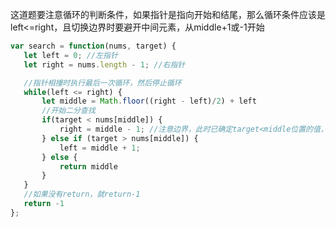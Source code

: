 这道题要注意循环的判断条件，如果指针是指向开始和结尾，那么循环条件应该是left<=right，且切换边界时要避开中间元素，从middle+1或-1开始
```javascript
var search = function(nums, target) {
   let left = 0; //左指针
   let right = nums.length - 1; //右指针

   //指针相撞时执行最后一次循环，然后停止循环
   while(left <= right) {
       let middle = Math.floor((right - left)/2) + left
       //开始二分查找
       if(target < nums[middle]) {
           right = middle - 1; //注意边界，此时已确定target<middle位置的值，right要变为middle-1
       } else if (target > nums[middle]) {
           left = middle + 1;
       } else {
           return middle
       }
   }
   //如果没有return，就return-1
   return -1
};
```
